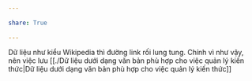 ---  
share: True  
---  
Dữ liệu như kiểu Wikipedia thì đường link rối lung tung. Chính vì như vậy, nên việc lưu [[./Dữ liệu dưới dạng văn bản phù hợp cho việc quản lý kiến thức|Dữ liệu dưới dạng văn bản phù hợp cho việc quản lý kiến thức]]  
